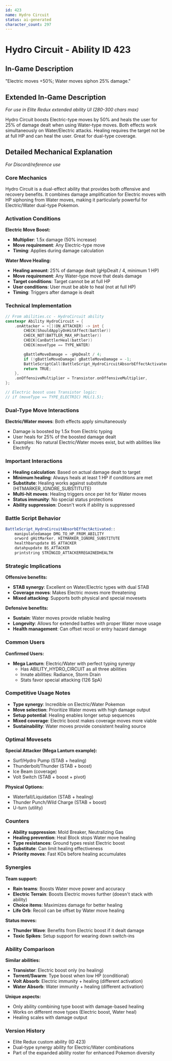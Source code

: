 ```yaml
---
id: 423
name: Hydro Circuit
status: ai-generated
character_count: 297
---
```


# Hydro Circuit - Ability ID 423

## In-Game Description
"Electric moves +50%; Water moves siphon 25% damage."

## Extended In-Game Description
*For use in Elite Redux extended ability UI (280-300 chars max)*

Hydro Circuit boosts Electric-type moves by 50% and heals the user for 25% of damage dealt when using Water-type moves. Both effects work simultaneously on Water/Electric attacks. Healing requires the target not be at full HP and can heal the user. Great for dual-type coverage.

## Detailed Mechanical Explanation
*For Discord/reference use*

### Core Mechanics
Hydro Circuit is a dual-effect ability that provides both offensive and recovery benefits. It combines damage amplification for Electric moves with HP siphoning from Water moves, making it particularly powerful for Electric/Water dual-type Pokemon.

### Activation Conditions
**Electric Move Boost:**
- **Multiplier**: 1.5x damage (50% increase)
- **Move requirement**: Any Electric-type move
- **Timing**: Applies during damage calculation

**Water Move Healing:**
- **Healing amount**: 25% of damage dealt (gHpDealt / 4, minimum 1 HP)
- **Move requirement**: Any Water-type move that deals damage
- **Target conditions**: Target cannot be at full HP
- **User conditions**: User must be able to heal (not at full HP)
- **Timing**: Triggers after damage is dealt

### Technical Implementation
```cpp
// From abilities.cc - HydroCircuit ability
constexpr Ability HydroCircuit = {
    .onAttacker = +[](ON_ATTACKER) -> int {
        CHECK(ShouldApplyOnHitAffect(battler))
        CHECK_NOT(BATTLER_MAX_HP(battler))
        CHECK(CanBattlerHeal(battler))
        CHECK(moveType == TYPE_WATER)

        gBattleMoveDamage = -gHpDealt / 4;
        if (!gBattleMoveDamage) gBattleMoveDamage = -1;
        BattleScriptCall(BattleScript_HydroCircuitAbsorbEffectActivated);
        return TRUE;
    },
    .onOffensiveMultiplier = Transistor.onOffensiveMultiplier,
};

// Electric boost uses Transistor logic:
// if (moveType == TYPE_ELECTRIC) MUL(1.5);
```

### Dual-Type Move Interactions
**Electric/Water moves**: Both effects apply simultaneously
- Damage is boosted by 1.5x from Electric typing
- User heals for 25% of the boosted damage dealt
- Examples: No natural Electric/Water moves exist, but with abilities like Electrify

### Important Interactions
- **Healing calculation**: Based on actual damage dealt to target
- **Minimum healing**: Always heals at least 1 HP if conditions are met
- **Substitute**: Healing works against substitute (HITMARKER_IGNORE_SUBSTITUTE)
- **Multi-hit moves**: Healing triggers once per hit for Water moves
- **Status immunity**: No special status protections
- **Ability suppression**: Doesn't work if ability is suppressed

### Battle Script Behavior
```asm
BattleScript_HydroCircuitAbsorbEffectActivated::
    manipulatedamage DMG_TO_HP_FROM_ABILITY
    orword gHitMarker, HITMARKER_IGNORE_SUBSTITUTE
    healthbarupdate BS_ATTACKER
    datahpupdate BS_ATTACKER
    printstring STRINGID_ATTACKERREGAINEDHEALTH
```

### Strategic Implications
**Offensive benefits:**
- **STAB synergy**: Excellent on Water/Electric types with dual STAB
- **Coverage moves**: Makes Electric moves more threatening
- **Mixed attacking**: Supports both physical and special movesets

**Defensive benefits:**
- **Sustain**: Water moves provide reliable healing
- **Longevity**: Allows for extended battles with proper Water move usage
- **Health management**: Can offset recoil or entry hazard damage

### Common Users
**Confirmed Users:**
- **Mega Lanturn**: Electric/Water with perfect typing synergy
  - Has ABILITY_HYDRO_CIRCUIT as all three abilities
  - Innate abilities: Radiance, Storm Drain
  - Stats favor special attacking (126 SpA)

### Competitive Usage Notes
- **Type synergy**: Incredible on Electric/Water Pokemon
- **Move selection**: Prioritize Water moves with high damage output
- **Setup potential**: Healing enables longer setup sequences
- **Mixed coverage**: Electric boost makes coverage moves more viable
- **Sustainability**: Water moves provide consistent healing source

### Optimal Movesets
**Special Attacker (Mega Lanturn example):**
- Surf/Hydro Pump (STAB + healing)
- Thunderbolt/Thunder (STAB + boost)
- Ice Beam (coverage)
- Volt Switch (STAB + boost + pivot)

**Physical Options:**
- Waterfall/Liquidation (STAB + healing)
- Thunder Punch/Wild Charge (STAB + boost)
- U-turn (utility)

### Counters
- **Ability suppression**: Mold Breaker, Neutralizing Gas
- **Healing prevention**: Heal Block stops Water move healing
- **Type resistances**: Ground types resist Electric boost
- **Substitute**: Can limit healing effectiveness
- **Priority moves**: Fast KOs before healing accumulates

### Synergies
**Team support:**
- **Rain teams**: Boosts Water move power and accuracy
- **Electric Terrain**: Boosts Electric moves further (doesn't stack with ability)
- **Choice items**: Maximizes damage for better healing
- **Life Orb**: Recoil can be offset by Water move healing

**Status moves:**
- **Thunder Wave**: Benefits from Electric boost if it dealt damage
- **Toxic Spikes**: Setup support for wearing down switch-ins

### Ability Comparison
**Similar abilities:**
- **Transistor**: Electric boost only (no healing)
- **Torrent/Swarm**: Type boost when low HP (conditional)
- **Volt Absorb**: Electric immunity + healing (different activation)
- **Water Absorb**: Water immunity + healing (different activation)

**Unique aspects:**
- Only ability combining type boost with damage-based healing
- Works on different move types (Electric boost, Water heal)
- Healing scales with damage output

### Version History
- Elite Redux custom ability (ID 423)
- Dual-type synergy ability for Electric/Water combinations
- Part of the expanded ability roster for enhanced Pokemon diversity